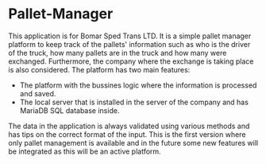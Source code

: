 # Pallet-Manager
This application is for Bomar Sped Trans LTD. It is a simple pallet manager platform to keep track of the pallets' information such as who is the driver of the
truck, how many pallets are in the truck and how many were exchanged. Furthermore, the company where the exchange is taking place is also considered. The platform has 
two main features:
<ul>
<li>The platform with the bussines logic where the information is processed and saved.
<li>The local server that is installed in the server of the company and has MariaDB SQL database inside.
</ul>
The data in the application is always validated using various methods and has tips on the correct format of the input. This is the first version where only pallet
management is available and in the future some new features will be integrated as this will be an active platform.
